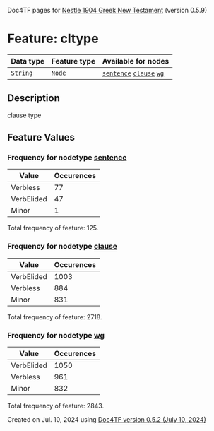 Doc4TF pages for [Nestle 1904 Greek New Testament](https://github.com/saulocantanhede/tfgreek2/tree/main/tf) (version 0.5.9)
# Feature: cltype
Data type|Feature type|Available for nodes
---|---|---
[`String`](featuresbydatatype.md#string)|[`Node`](featuresbytype.md#node)| [`sentence`](featuresbynodetype.md#sentence)  [`clause`](featuresbynodetype.md#clause)  [`wg`](featuresbynodetype.md#wg) 
## Description
clause type
## Feature Values
### Frequency for nodetype [sentence](featuresbynodetype.md#sentence)
Value|Occurences
---|---
Verbless|77
VerbElided|47
Minor|1

Total frequency of feature: 125.
 ### Frequency for nodetype [clause](featuresbynodetype.md#clause)
Value|Occurences
---|---
VerbElided|1003
Verbless|884
Minor|831

Total frequency of feature: 2718.
 ### Frequency for nodetype [wg](featuresbynodetype.md#wg)
Value|Occurences
---|---
VerbElided|1050
Verbless|961
Minor|832

Total frequency of feature: 2843.
  

Created on Jul. 10, 2024 using [Doc4TF version 0.5.2 (July 10, 2024)](https://github.com/tonyjurg/Doc4TF/blob/main/CreateFeatureDoc.ipynb) 